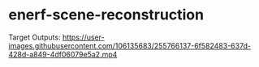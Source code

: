 # enerf-scene-reconstruction


Target Outputs:
https://user-images.githubusercontent.com/106135683/255766137-6f582483-637d-428d-a849-4df06079e5a2.mp4
